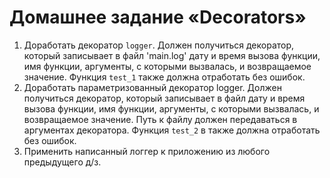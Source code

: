 # Домашнее задание «Decorators»

1. Доработать декоратор `logger`. Должен получиться декоратор, который записывает в файл 'main.log'  дату и время вызова функции, имя функции, аргументы, с которыми вызвалась, и возвращаемое значение. Функция `test_1` также должна отработать без ошибок.
2. Доработать параметризованный декоратор logger. Должен получиться декоратор, который записывает в файл дату и время вызова функции, имя функции, аргументы, с которыми вызвалась, и возвращаемое значение. Путь к файлу должен передаваться в аргументах декоратора. Функция `test_2` в также должна отработать без ошибок.
3. Применить написанный логгер к приложению из любого предыдущего д/з.

